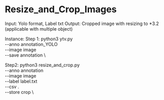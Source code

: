 # Resize_and_Crop_Images
Input: Yolo format, Label txt
Output: Cropped image with resizing to *3.2 (applicable with multiple object)

Instance:
Step 1:
python3 ytv.py \
--anno annotation_YOLO \
--image image \
--save annotation \

Step2:
python3 resize_and_crop.py \
--anno annotation \
--image image \
--label label.txt \
--csv . \
--store crop \
